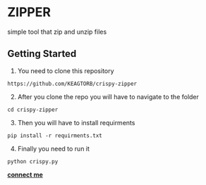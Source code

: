 # ZIPPER
 simple tool that  zip and unzip files
## Getting Started



1. You need to clone this repository
```
https://github.com/KEAGTORB/crispy-zipper
```

2. After you clone the repo you will have to navigate to the folder
```
cd crispy-zipper
```

3. Then you will have to install requirments
```
pip install -r requirments.txt 
```

4. Finally you need to run it
```
python crispy.py
```


 **[connect me](https://t.me/keagtorb79)**
